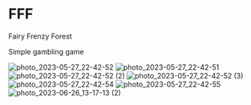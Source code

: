 # FFF
Fairy Frenzy Forest

Simple gambling game

![photo_2023-05-27_22-42-52](https://github.com/PolyakovVladislav/FFF/assets/107435582/147c9aff-0023-4ff2-ab64-aa6a46401425)
![photo_2023-05-27_22-42-51](https://github.com/PolyakovVladislav/FFF/assets/107435582/f1781fb2-41a7-4c06-87a9-e5279fc004fd)
![photo_2023-05-27_22-42-52 (2)](https://github.com/PolyakovVladislav/FFF/assets/107435582/21751647-f6bd-48a2-9033-4c36e19f3501)
![photo_2023-05-27_22-42-52 (3)](https://github.com/PolyakovVladislav/FFF/assets/107435582/1c46c46e-f772-49c5-a585-329c6a369e99)
![photo_2023-05-27_22-42-54](https://github.com/PolyakovVladislav/FFF/assets/107435582/e1d3cedd-04a8-4263-b215-3a6f95ab0958)
![photo_2023-05-27_22-42-55](https://github.com/PolyakovVladislav/FFF/assets/107435582/feaaae6f-ba7c-4313-9c52-d09c79ffef12)
![photo_2023-06-26_13-17-13 (2)](https://github.com/PolyakovVladislav/FFF/assets/107435582/a073e97a-149d-4bd6-a306-de897de57ff1)
